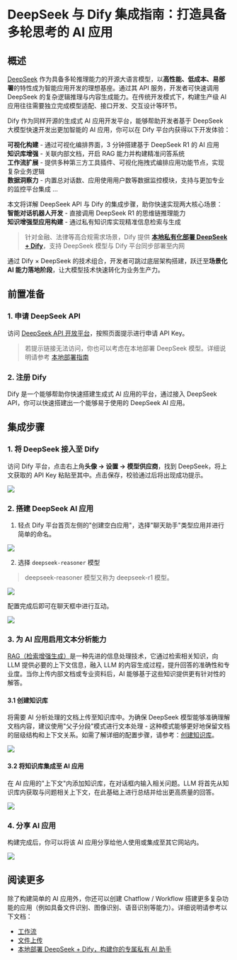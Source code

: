 # DeepSeek 与 Dify 集成指南：打造具备多轮思考的 AI 应用

## 概述

[DeepSeek](https://www.deepseek.com/) 作为具备多轮推理能力的开源大语言模型，以**高性能、低成本、易部署**的特性成为智能应用开发的理想基座。通过其 API 服务，开发者可快速调用 DeepSeek 的复杂逻辑推理与内容生成能力。在传统开发模式下，构建生产级 AI 应用往往需要独立完成模型适配、接口开发、交互设计等环节。

Dify 作为同样开源的生成式 AI 应用开发平台，能够帮助开发者基于 DeepSeek 大模型快速开发出更加智能的 AI 应用，你可以在 Dify 平台内获得以下开发体验：

**可视化构建** - 通过可视化编排界面，3 分钟搭建基于 DeepSeek R1 的 AI 应用  
**知识库增强** - 关联内部文档，开启 RAG 能力并构建精准问答系统  
**工作流扩展** - 提供多种第三方工具插件、可视化拖拽式编排应用功能节点，实现复杂业务逻辑  
**数据洞察力** - 内置总对话数、应用使用用户数等数据监控模块，支持与更加专业的监控平台集成
...

本文将详解 DeepSeek API 与 Dify 的集成步骤，助你快速实现两大核心场景：  
**智能对话机器人开发** - 直接调用 DeepSeek R1 的思维链推理能力  
**知识增强型应用构建** - 通过私有知识库实现精准信息检索与生成  

> 针对金融、法律等高合规需求场景，Dify 提供 **[本地私有化部署 DeepSeek + Dify](private-ai-deepseek-dify.md)**，支持 DeepSeek 模型与 Dify 平台同步部署至内网  

通过 Dify × DeepSeek 的技术组合，开发者可跳过底层架构搭建，跃迁至**场景化 AI 能力落地阶段**，让大模型技术快速转化为业务生产力。

## 前置准备

### 1. 申请 DeepSeek API

访问 [DeepSeek API 开放平台](https://platform.deepseek.com/)，按照页面提示进行申请 API Key。

> 若提示链接无法访问，你也可以考虑在本地部署 DeepSeek 模型。详细说明请参考 [本地部署指南](./private-ai-deepseek-dify.md)

### 2. 注册 Dify

Dify 是一个能够帮助你快速搭建生成式 AI 应用的平台，通过接入 DeepSeek API，你可以快速搭建出一个能够易于使用的 DeepSeek AI 应用。

## 集成步骤

### 1. 将 DeepSeek 接入至 Dify

访问 Dify 平台，点击右上角**头像 → 设置 → 模型供应商**，找到 DeepSeek，将上文获取的 API Key 粘贴至其中。点击保存，校验通过后将出现成功提示。

![](https://assets-docs.dify.ai/2025/01/a7d6b4e05a3c9d85d0cb42f4dd018bc8.png)

### 2. 搭建 DeepSeek AI 应用

1. 轻点 Dify 平台首页左侧的"创建空白应用"，选择"聊天助手"类型应用并进行简单的命名。

![](https://assets-docs.dify.ai/2025/01/7f56bc3c836c7248043b656fa95e474e.png)

2. 选择 `deepseek-reasoner` 模型

> deepseek-reasoner 模型又称为 deepseek-r1 模型。

![](https://assets-docs.dify.ai/2025/01/de134c6285985fe1552223eb33641b9f.png)

配置完成后即可在聊天框中进行互动。

![](https://assets-docs.dify.ai/2025/01/3760e9a0cb7c2070978134d8f7f13929.png)

### 3. 为 AI 应用启用文本分析能力

[RAG（检索增强生成）](https://docs.dify.ai/zh-hans/learn-more/extended-reading/retrieval-augment)是一种先进的信息处理技术，它通过检索相关知识，向 LLM 提供必要的上下文信息，融入 LLM 的内容生成过程，提升回答的准确性和专业度。当你上传内部文档或专业资料后，AI 能够基于这些知识提供更有针对性的解答。

#### 3.1 创建知识库

将需要 AI 分析处理的文档上传至知识库中。为确保 DeepSeek 模型能够准确理解文档内容，建议使用"父子分段"模式进行文本处理 - 这种模式能够更好地保留文档的层级结构和上下文关系。如需了解详细的配置步骤，请参考：[创建知识库](https://docs.dify.ai/zh-hans/guides/knowledge-base/create-knowledge-and-upload-documents)。

![](https://assets-docs.dify.ai/2025/01/f38af53d2b124391e2ea32f29da7d87d.png)

#### 3.2 将知识库集成至 AI 应用

在 AI 应用的"上下文"内添加知识库，在对话框内输入相关问题。LLM 将首先从知识库内获取与问题相关上下文，在此基础上进行总结并给出更高质量的回答。

![](https://assets-docs.dify.ai/2025/01/4254ec131fece172a59304414a060f4e.png)

### 4. 分享 AI 应用

构建完成后，你可以将该 AI 应用分享给他人使用或集成至其它网站内。

![](https://assets-docs.dify.ai/2025/01/d32857964683b48027d20d029e7e06c0.png)

## 阅读更多

除了构建简单的 AI 应用外，你还可以创建 Chatflow / Workflow 搭建更多复杂功能的应用（例如具备文件识别、图像识别、语音识别等能力）。详细说明请参考以下文档：

* [工作流](https://docs.dify.ai/zh-hans/guides/workflow)
* [文件上传](https://docs.dify.ai/zh-hans/guides/workflow/file-upload)
* [本地部署 DeepSeek + Dify，构建你的专属私有 AI 助手](./private-ai-deepseek-dify.md)
